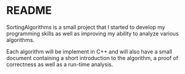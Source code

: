 README
=======

SortingAlgorithms is a small project that I started to develop my programming skills as well as improving my ability to analyze various algorithms.

Each algorithm will be implement in C++ and will also have a small document containing a short introduction to the algorithm, a proof of correctness as well as a run-time analysis.